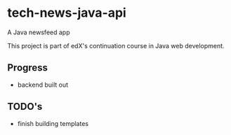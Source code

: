 # tech-news-java-api
A Java newsfeed app

This project is part of edX's continuation course in Java web development.

## Progress
  - backend built out

## TODO's
  - finish building templates
